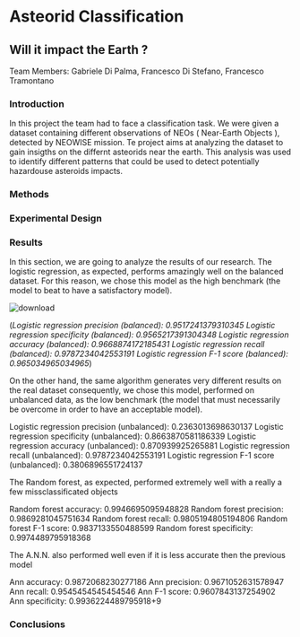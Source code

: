 # Asteorid Classification 
## Will it impact the Earth ?

Team Members: Gabriele Di Palma, Francesco Di Stefano, Francesco Tramontano 

### Introduction
In this project the team had to face a classification task. We were given a dataset containing different observations of NEOs ( Near-Earth Objects ), detected by NEOWISE mission. 
Te project aims at analyzing the dataset to gain insigths on the differnt asteorids near the earth. This analysis was used to identify different patterns that could be used to detect potentially hazardouse asteroids impacts. 

### Methods

### Experimental Design

### Results
In this section, we are going to analyze the results of our research.
The logistic regression, as expected, performs amazingly well on the balanced dataset. For this reason, we chose this model as the high benchmark (the model to beat to have a satisfactory model).

![download](https://github.com/Gabbo240900/758151/assets/127876439/8880a32f-ce82-4817-b8d2-9cd74a6b98e7)


(*Logistic regression precision (balanced): 0.9517241379310345
Logistic regression specificity (balanced): 0.9565217391304348
Logistic regression accuracy (balanced): 0.9668874172185431
Logistic regression recall (balanced): 0.9787234042553191
Logistic regression F-1 score (balanced): 0.965034965034965*)

On the other hand, the same algorithm generates very different results on the real dataset consequently, we chose this model, performed on unbalanced data, as the low benchmark (the model that must necessarily be overcome in order to have an acceptable model).
 
Logistic regression precision (unbalanced): 0.2363013698630137
Logistic regression specificity (unbalanced): 0.8663870581186339
Logistic regression accuracy (unbalanced): 0.870939925265881
Logistic regression recall (unbalanced): 0.9787234042553191
Logistic regression F-1 score (unbalanced): 0.3806896551724137








The Random forest, as expected, performed extremely well with a really a few missclassificated objects
 

Random forest accuracy: 0.9946695095948828
Random forest precision: 0.9869281045751634
Random forest recall: 0.9805194805194806
Random forest F-1 score: 0.9837133550488599
Random forest specificity: 0.9974489795918368

The A.N.N. also performed well even if it is less accurate then the previous model
 
Ann accuracy: 0.9872068230277186
Ann precision: 0.9671052631578947
Ann recall: 0.9545454545454546
Ann F-1 score: 0.9607843137254902
Ann specificity: 0.9936224489795918+9

### Conclusions


